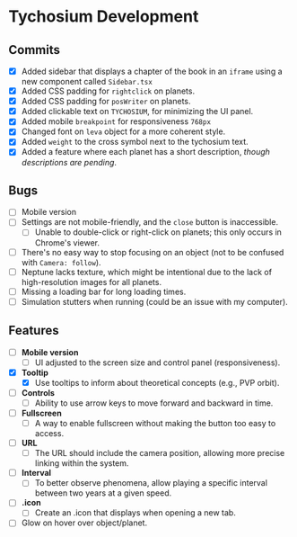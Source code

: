 # Tychosium Development

## Commits
- [x] Added sidebar that displays a chapter of the book in an `iframe` using a new component called `Sidebar.tsx`
- [x] Added CSS padding for `rightclick` on planets.
- [x] Added CSS padding for `posWriter` on planets.
- [x] Added clickable text on `TYCHOSIUM`, for minimizing the UI panel.
- [x] Added mobile `breakpoint` for responsiveness `768px`
- [x] Changed font on `leva` object for a more coherent style.
- [x] Added `weight` to the cross symbol next to the tychosium text.
- [x] Added a feature where each planet has a short description, *though descriptions are pending*.

## Bugs

- [ ] Mobile version
- [ ] Settings are not mobile-friendly, and the `close` button is inaccessible.
    - [ ] Unable to double-click or right-click on planets; this only occurs in Chrome's viewer.
- [ ] There's no easy way to stop focusing on an object (not to be confused with `Camera: follow`).
- [ ] Neptune lacks texture, which might be intentional due to the lack of high-resolution images for all planets.
- [ ] Missing a loading bar for long loading times.
- [ ] Simulation stutters when running (could be an issue with my computer).

## Features
- [ ] **Mobile version**
    - [ ] UI adjusted to the screen size and control panel (responsiveness).
- [x] **Tooltip**
    - [x] Use tooltips to inform about theoretical concepts (e.g., PVP orbit).
- [ ] **Controls**
    - [ ] Ability to use arrow keys to move forward and backward in time.
- [ ] **Fullscreen**
    - [ ] A way to enable fullscreen without making the button too easy to access.
- [ ] **URL**
    - [ ] The URL should include the camera position, allowing more precise linking within the system.
- [ ] **Interval**
    - [ ] To better observe phenomena, allow playing a specific interval between two years at a given speed.
- [ ] **.icon**
    - [ ] Create an .icon that displays when opening a new tab.
- [ ] Glow on hover over object/planet.
